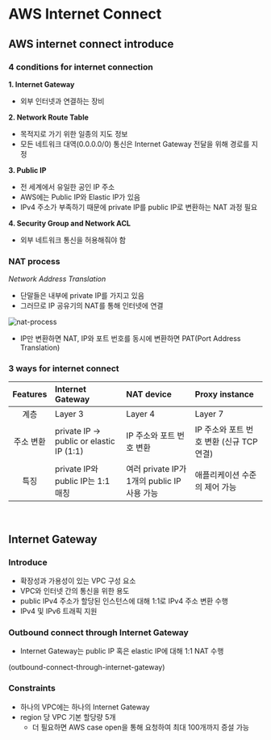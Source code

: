 # AWS Internet Connect

## AWS internet connect introduce

### 4 conditions for internet connection

**1. Internet Gateway**

- 외부 인터넷과 연결하는 장비

**2. Network Route Table**

- 목적지로 가기 위한 일종의 지도 정보
- 모든 네트워크 대역(0.0.0.0/0) 통신은 Internet Gateway 전달을 위해 경로를 지정

**3. Public IP**

- 전 세계에서 유일한 공인 IP 주소
- AWS에는 Public IP와 Elastic IP가 있음
- IPv4 주소가 부족하기 때문에 private IP를 public IP로 변환하는 NAT 과정 필요

**4. Security Group and Network ACL**

- 외부 네트워크 통신을 허용해줘야 함

### NAT process

_Network Address Translation_

- 단말들은 내부에 private IP를 가지고 있음
- 그러므로 IP 공유기의 NAT를 통해 인터넷에 연결

![nat-process](https://user-images.githubusercontent.com/75058239/236707103-d3cf9ca2-0f0e-4a60-9981-52c9a459f80f.png)

- IP만 변환하면 NAT, IP와 포트 번호를 동시에 변환하면 PAT(Port Address Translation)

### 3 ways for internet connect

| Features  | Internet Gateway                        | NAT device                                  | Proxy instance                           |
| :-------: | :-------------------------------------- | :------------------------------------------ | :--------------------------------------- |
|   계층    | Layer 3                                 | Layer 4                                     | Layer 7                                  |
| 주소 변환 | private IP → public or elastic IP (1:1) | IP 주소와 포트 번호 변환                    | IP 주소와 포트 번호 변환 (신규 TCP 연결) |
|   특징    | private IP와 public IP는 1:1 매칭       | 여러 private IP가 1개의 public IP 사용 가능 | 애플리케이션 수준의 제어 가능            |

<br>

## Internet Gateway

### Introduce

- 확장성과 가용성이 있는 VPC 구성 요소
- VPC와 인터넷 간의 통신을 위한 용도
- public IPv4 주소가 할당된 인스턴스에 대해 1:1로 IPv4 주소 변환 수행
- IPv4 및 IPv6 트래픽 지원

### Outbound connect through Internet Gateway

- Internet Gateway는 public IP 혹은 elastic IP에 대해 1:1 NAT 수행

(outbound-connect-through-internet-gateway)

### Constraints

- 하나의 VPC에는 하나의 Internet Gateway
- region 당 VPC 기본 할당량 5개
  - 더 필요하면 AWS case open을 통해 요청하여 최대 100개까지 증설 가능
